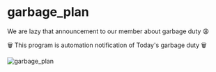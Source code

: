 # garbage_plan
We are lazy that announcement to our member about garbage duty 😩

🗑 This program is automation notification of Today's garbage duty 🗑

![garbage_plan](https://github.com/mym-kingbob/garbage-plan/blob/master/contents/garbage_day_image.jpeg)